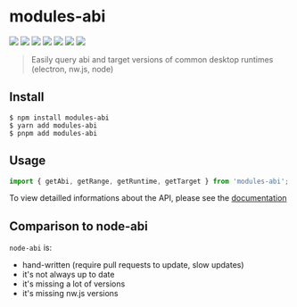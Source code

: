 # modules-abi

![](https://badgen.net/github/release/armaldio/modules-abi/stable)
![](https://badgen.net/github/last-commit/armaldio/modules-abi)
![](https://badgen.net/github/dependents-repo/armaldio/modules-abi/)
![](https://badgen.net/npm/dw/modules-abi/)
![](https://badgen.net/npm/license/modules-abi/)
![](https://badgen.net/github/dependabot/armaldio/modules-abi)
![](https://github.com/Armaldio/modules-abi/workflows/Test/badge.svg)

> Easily query abi and target versions of common desktop runtimes (electron, nw.js, node)

## Install

```
$ npm install modules-abi
$ yarn add modules-abi
$ pnpm add modules-abi
```

## Usage

```js
import { getAbi, getRange, getRuntime, getTarget } from 'modules-abi';
```

To view detailled informations about the API, please see the [documentation](https://armaldio.github.io/modules-abi/)

## Comparison to node-abi
`node-abi` is:
- hand-written (require pull requests to update, slow updates)
- it's not always up to date
- it's missing a lot of versions
- it's missing nw.js versions

